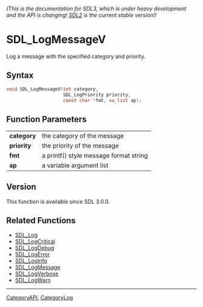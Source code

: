 ###### (This is the documentation for SDL3, which is under heavy development and the API is changing! [SDL2](https://wiki.libsdl.org/SDL2/) is the current stable version!)
# SDL_LogMessageV

Log a message with the specified category and priority.

## Syntax

```c
void SDL_LogMessageV(int category,
                     SDL_LogPriority priority,
                     const char *fmt, va_list ap);

```

## Function Parameters

|                  |                                        |
| ---------------- | -------------------------------------- |
| **category**     | the category of the message            |
| **priority**     | the priority of the message            |
| **fmt**          | a printf() style message format string |
| **ap**           | a variable argument list               |

## Version

This function is available since SDL 3.0.0.

## Related Functions

* [SDL_Log](SDL_Log)
* [SDL_LogCritical](SDL_LogCritical)
* [SDL_LogDebug](SDL_LogDebug)
* [SDL_LogError](SDL_LogError)
* [SDL_LogInfo](SDL_LogInfo)
* [SDL_LogMessage](SDL_LogMessage)
* [SDL_LogVerbose](SDL_LogVerbose)
* [SDL_LogWarn](SDL_LogWarn)

----
[CategoryAPI](CategoryAPI), [CategoryLog](CategoryLog)



